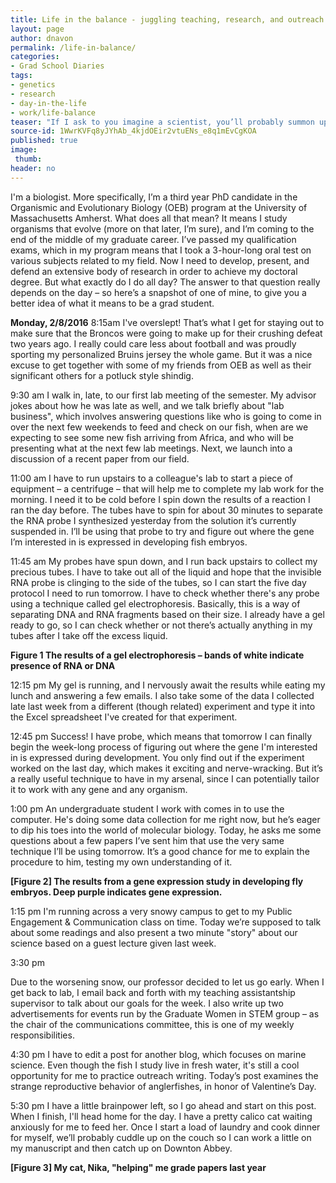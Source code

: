 ```yaml
---
title: Life in the balance - juggling teaching, research, and outreach
layout: page
author: dnavon
permalink: /life-in-balance/
categories:
- Grad School Diaries
tags:
- genetics
- research
- day-in-the-life
- work/life-balance
teaser: "If I ask to you imagine a scientist, you’ll probably summon up images of white lab coats and coke-bottle-thick glasses, middle-aged white men working at sterile lab benches with various instruments and chemicals.  But if I asked you to imagine what a scientist does all day…you may have more trouble with that."
source-id: 1WwrKVFq8yJYhAb_4kjdOEir2vtuENs_e8q1mEvCgKOA
published: true
image:
 thumb:
header: no
---
```

I'm a biologist.  More specifically, I’m a third year PhD candidate in the Organismic and Evolutionary Biology (OEB) program at the University of Massachusetts Amherst.  What does all that mean?  It means I study organisms that evolve (more on that later, I’m sure), and I’m coming to the end of the middle of my graduate career.  I’ve passed my qualification exams, which in my program means that I took a 3-hour-long oral test on various subjects related to my field.  Now I need to develop, present, and defend an extensive body of research in order to achieve my doctoral degree. But what exactly do I do all day?  The answer to that question really depends on the day – so here’s a snapshot of one of mine, to give you a better idea of what it means to be a grad student.

**Monday, 2/8/2016**
8:15am
I've overslept!  That’s what I get for staying out to make sure that the Broncos were going to make up for their crushing defeat two years ago.  I really could care less about football and was proudly sporting my personalized Bruins jersey the whole game.  But it was a nice excuse to get together with some of my friends from OEB as well as their significant others for a potluck style shindig.

9:30 am
I walk in, late, to our first lab meeting of the semester.  My advisor jokes about how he was late as well, and we talk briefly about "lab business", which involves answering questions like who is going to come in over the next few weekends to feed and check on our fish, when are we expecting to see some new fish arriving from Africa, and who will be presenting what at the next few lab meetings.  Next, we launch into a discussion of a recent paper from our field.  

11:00 am
I have to run upstairs to a colleague's lab to start a piece of equipment – a centrifuge – that will help me to complete my lab work for the morning.  I need it to be cold before I spin down the results of a reaction I ran the day before.  The tubes have to spin for about 30 minutes to separate the RNA probe I synthesized yesterday from the solution it’s currently suspended in.  I’ll be using that probe to try and figure out where the gene I’m interested in is expressed in developing fish embryos.

11:45 am
My probes have spun down, and I run back upstairs to collect my precious tubes.  I have to take out all of the liquid and hope that the invisible RNA probe is clinging to the side of the tubes, so I can start the five day protocol I need to run tomorrow.  I have to check whether there's any probe using a technique called gel electrophoresis.  Basically, this is a way of separating DNA and RNA fragments based on their size.   I already have a gel ready to go, so I can check whether or not there’s actually anything in my tubes after I take off the excess liquid.  

**Figure 1 The results of a gel electrophoresis – bands of white indicate presence of RNA or DNA**

12:15 pm
My gel is running, and I nervously await the results while eating my lunch and answering a few emails.  I also take some of the data I collected late last week from a different (though related) experiment and type it into the Excel spreadsheet I've created for that experiment.  

12:45 pm
Success!  I have probe, which means that tomorrow I can finally begin the week-long process of figuring out where the gene I'm interested in is expressed during development. You only find out if the experiment worked on the last day, which makes it exciting and nerve-wracking.  But it’s a really useful technique to have in my arsenal, since I can potentially tailor it to work with any gene and any organism.

1:00 pm
An undergraduate student I work with comes in to use the computer.  He's doing some data collection for me right now, but he’s eager to dip his toes into the world of molecular biology.  Today, he asks me some questions about a few papers I’ve sent him that use the very same technique I’ll be using tomorrow.  It’s a good chance for me to explain the procedure to him, testing my own understanding of it.

**[Figure 2] The results from a gene expression study in developing fly embryos.  Deep purple indicates gene expression.**

1:15 pm
I'm running across a very snowy campus to get to my Public Engagement & Communication class on time. Today we’re supposed to talk about some readings and also present a two minute "story" about our science based on a guest lecture given last week.

3:30 pm

Due to the worsening snow, our professor decided to let us go early.  When I get back to lab, I email back and forth with my teaching assistantship supervisor to talk about our goals for the week.  I also write up two advertisements for events run by the Graduate Women in STEM group – as the chair of the communications committee, this is one of my weekly responsibilities.  

4:30 pm
I have to edit a post for another blog, which focuses on marine science.  Even though the fish I study live in fresh water, it's still a cool opportunity for me to practice outreach writing. Today’s post examines the strange reproductive behavior of anglerfishes, in honor of Valentine’s Day.

5:30 pm
I have a little brainpower left, so I go ahead and start on this post.  When I finish, I'll head home for the day.  I have a pretty calico cat waiting anxiously for me to feed her.  Once I start a load of laundry and cook dinner for myself, we’ll probably cuddle up on the couch so I can work a little on my manuscript and then catch up on Downton Abbey. 

**[Figure 3] My cat, Nika, "helping" me grade papers last year**

